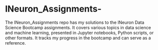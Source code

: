 # INeuron_Assignments-
The INeuron_Assignments repo has my solutions to the INeuron Data Science Bootcamp assignments. It covers various topics in data science and machine learning, presented in Jupyter notebooks, Python scripts, or other formats. It tracks my progress in the bootcamp and can serve as a reference.
